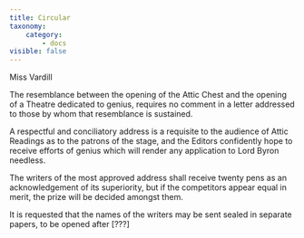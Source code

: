 ```yaml
---
title: Circular
taxonomy:
    category:
        - docs
visible: false
---
```


<div class="author">Miss Vardill</div>

The resemblance between the opening of the Attic Chest and the opening of a Theatre dedicated to genius, requires no comment in a letter addressed to those by whom that resemblance is sustained.

A respectful and conciliatory address is a requisite to the audience of Attic Readings as to the patrons of the stage, and the Editors confidently hope to receive efforts of genius which will render any application to Lord Byron needless. 

The writers of the most approved address shall receive twenty pens as an acknowledgement of its superiority, but if the competitors appear equal in merit, the prize will be decided amongst them.

It is requested that the names of the writers may be sent sealed in separate papers, to be opened after <span data-tippy="Scan ends abruptly" class="red">[???]</span>